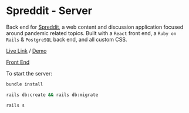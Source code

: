 # Spreddit - Server

Back end for [Spreddit](https://github.com/jeffreyc86/spreddit), a web content and discussion application focused around pandemic related topics. Built with a `React` front end, a `Ruby on Rails` & `PostgreSQL` back end, and all custom CSS.

[Live Link](https://spreddit.netlify.app/) / [Demo](https://www.loom.com/share/ee4777543eb6430098f9f0990072d761)

[Front End](https://github.com/jeffreyc86/spreddit-frontend)

To start the server:

```bash
bundle install
```

```bash
rails db:create && rails db:migrate
```

```bash
rails s
```